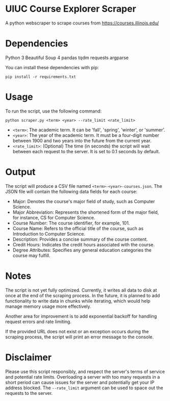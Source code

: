 
# UIUC Course Explorer Scraper

A python webscraper to scrape courses from https://courses.illinois.edu/

# Dependencies
Python 3
Beautiful Soup 4
pandas
tqdm
requests
argparse

You can install these dependencies with pip:

`pip install -r requirements.txt`

# Usage

To run the script, use the following command:

`python scraper.py <term> <year> --rate_limit <rate_limit>`

* `<term>`: The academic term. It can be 'fall', 'spring', 'winter', or 'summer'.
* `<year>`: The year of the academic term. It must be a four-digit number between 1900 and two years into the future from the current year.
* `<rate_limit>`: (Optional) The time (in seconds) the script will wait between each request to the server. It is set to 0.1 seconds by default.

# Output

The script will produce a CSV file named `<term>-<year>-courses.json`. The JSON file will contain the following data fields for each course:

* Major: Denotes the course's major field of study, such as Computer Science.
* Major Abbreviation: Represents the shortened form of the major field, for instance, CS for Computer Science.
* Course Number: The course identifier, for example, 101.
* Course Name: Refers to the official title of the course, such as Introduction to Computer Science.
* Description: Provides a concise summary of the course content.
* Credit Hours: Indicates the credit hours associated with the course.
* Degree Attributes: Specifies any general education categories the course may fulfill.

# Notes

The script is not yet fully optimized. Currently, it writes all data to disk at once at the end of the scraping process. In the future, it is planned to add functionality to write data in chunks while iterating, which would help manage memory usage more effectively.

Another area for improvement is to add exponential backoff for handling request errors and rate limiting.

If the provided URL does not exist or an exception occurs during the scraping process, the script will print an error message to the console.

# Disclaimer

Please use this script responsibly, and respect the server's terms of service and potential rate limits. Overloading a server with too many requests in a short period can cause issues for the server and potentially get your IP address blocked. The `--rate_limit` argument can be used to space out the requests to the server.
